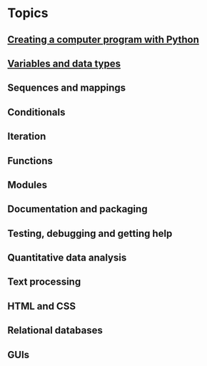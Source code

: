 # Topics

## [Creating a computer program with Python](intro)

## [Variables and data types](types)

## Sequences and mappings

## Conditionals

## Iteration

## Functions

## Modules

## Documentation and packaging

## Testing, debugging and getting help

## Quantitative data analysis

## Text processing

## HTML and CSS

## Relational databases

## GUIs
